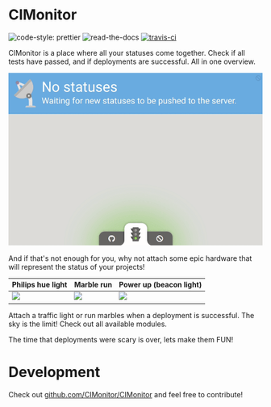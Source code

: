 # CIMonitor

![code-style: prettier](https://img.shields.io/badge/code_style-prettier-ff69b4.svg)
![read-the-docs](https://readthedocs.org/projects/cimonitor/badge/?version=latest)
[![travis-ci](https://travis-ci.org/CIMonitor/CIMonitor.svg?branch=master)](https://travis-ci.org/CIMonitor/CIMonitor)

CIMonitor is a place where all your statuses come together.
Check if all tests have passed, and if deployments are successful. All
in one overview.

![dashboard example](img/dashboard.gif)

And if that's not enough for you, why not attach some epic hardware
that will represent the status of your projects!

| Philips hue light      | Marble run              | Power up (beacon light)   |
| ---------------------- | ----------------------- | ------------------------- |
| ![](img/hue-light.gif) | ![](img/marble-run.gif) | ![](img/beacon-light.gif) |

Attach a traffic light or run marbles when a deployment is successful.
The sky is the limit! Check out all available modules.

The time that deployments were scary is over, lets make them FUN!

# Development

Check out [github.com/CIMonitor/CIMonitor](https://github.com/CIMonitor/CIMonitor)
and feel free to contribute!
